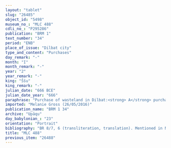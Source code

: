 ```yaml
---
layout: "tablet"
slug: "26485"
object_id: "5498"
museum_no_: "MLC 488"
cdli_no_: "P295286"
publication: "BRM 1"
text_number: "34"
period: "ENB"
place_of_issue: "Dilbat city"
type_and_content: "Purchases"
day_remark: "-"
month: "I"
month_remark: "-"
year: "2"
year_remark: "-"
king: "Ššu"
king_remark: "-"
julian_date: "666 BCE"
julian_date_year: "666"
paraphrase: "Purchase of wasteland in Dilbat:<strong> A</strong> purchases from <strong>B</strong> wasteland (<em>ki&scaron;ubb&ucirc;</em>) for 2 shekels of silver in pieces (<em>&scaron;ibirtu</em>). The plot is located in the district (<em>erṣetu</em>) of the Gate of Ura&scaron; inside of Dilbat. Its upper side (in the east) borders on another property of the buyer and its lower side (in the west) on the property of <strong>C<sub>1</sub></strong>. Its upper front (in the north) borders on the property of <strong>C<sub>2</sub></strong> and its lower front (in the south) on the property of <strong>C<sub>3</sub></strong>, son of the buyer. The plot covers an area of 46 square cubits (12.25 m<sup>2</sup>) and is a passage (<em>mūṣ&ucirc;</em>), a narrow street (<em>sūqu</em> <em>qatnu</em>), with no exit&nbsp; (<em>lā</em> <em>aṣ&ucirc;</em>). 3 witnesses and the scribe. Instead of a seal impression (<em>kunukku</em>), fingernail impression (<em>ṣupru</em>) of the seller. The field (<em>eqlu</em>) belongs to (<em>pāni dagālu</em>) <strong>B</strong>.<br /> &nbsp;<br /> <strong>A</strong> = Upāqu/Nab&ucirc;-uṣallu; <strong>B </strong>= &Scaron;a-p&icirc;-Nab&ucirc;/Ibāya; <strong>C<sub>1</sub></strong> = Bēl-uballiṭ/Nab&ucirc;-bāni; <strong>C<sub>2</sub></strong> = Baratirˀu/Kiribtu; <strong>C<sub>3</sub></strong> = Bēl-rēmanni/Upāqu, son of <strong>A</strong>; Scribe = Kudurru//Iddin-Papsukkal"
imported: "Melanie Gross (26/05/2016)"
publication_name: "BRM 1 34"
archive: "Upāqu"
day_babylonian_: "23"
orientation: "Portrait"
bibliography: "BR 8/7, 6 (transliteration, translation). Mentioned in Nielsen passim. "
title: "MLC 488"
previous_item: "26488"
---
```

